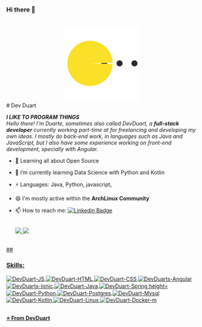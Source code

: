 ### Hi there 👋
<div align="center">
	<br>
	<img src="https://raw.githubusercontent.com/Aniket965/Aniket965/master/pacman.svg?sanitize=true" width="200" height="200">
</div>
<!--
**devduart/devduart** is a ✨ _special_ ✨ repository because its `README.md` (this file) appears on your GitHub profile.
-->
# Dev Duart
<p>
  <em>
    <b>I LIKE TO PROGRAM THINGS</b> <br>
	Hello there! I'm Duarte, sometimes also called DevDuart, a <b>full-stack developer</b> currently working part-time at for freelancing and developing my own ideas. I mostly do back-end work, in languages such as Java and JavaScript, but I also have some experience working on front-end development, specially with Angular. 
    </em>  
</p>

- 🔭 Learning all about Open Source 
- 🌱 I’m currently learning Data Science with Python and Kotlin
- ⚡ Languages: Java, Python, javascript, 
- 😄 I'm mostly active within the **ArchLinux Community**
- 📫 How to reach me: [![Linkedin Badge](https://img.shields.io/badge/-DevDuart-blue?style=flat-square&logo=Linkedin&logoColor=white&link=https://www.linkedin.com/in/walysson-duarte-56926471/)](https://www.linkedin.com/in/walysson-duarte-56926471/) 

  <br/> 

  <div>
  <a href="https://github.com/devduart">
  <img height="180em" src="https://github-readme-stats.vercel.app/api?username=devduart&show_icons=true&theme=dark&include_all_commits=true&count_private=true"/>
  <img height="180em" src="https://github-readme-stats.vercel.app/api/top-langs/?username=devduart&layout=compact&langs_count=7&theme=dark"/>
  </div>

 <br/> 
  ##
  
  <div style="display: inline_block">
    <h3> Skills: </h3>
    <img align="center" alt="DevDuart-JS" height="40" width="50"  src="https://img.icons8.com/color/96/000000/javascript--v1.png"/>
    <img align="center" alt="DevDuart-HTML" height="40" width="50" src="https://img.icons8.com/color/48/000000/html-5--v1.png"/>
    <img align="center" alt="DevDuart-CSS" height="40" width="50"  src="https://img.icons8.com/color/48/000000/css3.png"/>
    <img align="center" alt="DevDuarts-Angular" height="40" width="50"  src="https://img.icons8.com/color/48/000000/angularjs.png"/>
    <img align="center" alt="DevDuarts-Ionic" height="40" width="50"  src="https://img.icons8.com/ios-filled/50/000000/ionic.png"/>
    <img align="center" alt="DevDuart-Java" height="40" width="50"  src="https://img.icons8.com/color/48/000000/java-coffee-cup-logo--v2.png"/>
    <img align="center" alt="DevDuart-Spring height="40" width="50" src="https://img.icons8.com/color/48/000000/spring-logo.png"/>
    <img align="center" alt="DevDuart-Python" height="40" width="50" src="https://img.icons8.com/color/48/000000/python--v2.png"/>
    <img align="center" alt="DevDuart-Postgres" height="40" width="50" src="https://img.icons8.com/color/48/000000/postgreesql.png"/>
    <img  align="center" alt="DevDuart-Mysql" height="40" width="50" src="https://img.icons8.com/color/48/000000/mysql-logo.png"/>
    <img  align="center" alt="DevDuart-Kotlin" height="40" width="50" src="https://img.icons8.com/color/48/000000/kotlin.png"/>
    <img align="center" alt="DevDuart-Linux" height="40" width="50" src="https://img.icons8.com/color/48/000000/linux--v1.png"/>
    <img align="center" alt="DevDuart-Docker-m" height="40" width="50" src="https://img.icons8.com/fluency/48/000000/docker.png"/>
    
  </div>
  
  ##
     
**⭐️ From [DevDuart](https://github.com/devduart)**
